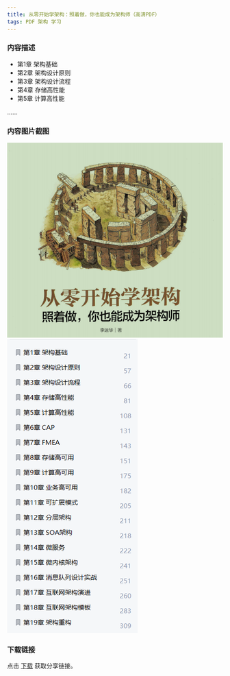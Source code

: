 ```yaml
---
title: 从零开始学架构：照着做，你也能成为架构师（高清PDF）
tags: PDF 架构 学习
---
```



### 内容描述

- 第1章 架构基础
- 第2章 架构设计原则
- 第3章 架构设计流程
- 第4章 存储高性能
- 第5章 计算高性能

......


### 内容图片截图

<img class="image image--xl" src="/assets/resource/docs/2018-01-04-res-start-study-architecture-1.png"/>

<img class="image image--xl" src="/assets/resource/docs/2018-01-04-res-start-study-architecture-2.png"/>


### 下载链接

点击 [下载](http://www.tupianx.com/p.php?8tp=t3.24535a39b66.pg3) 获取分享链接。


<br/>


